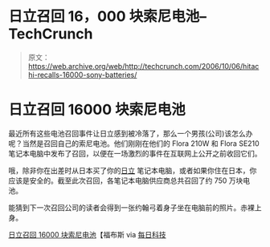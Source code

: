 # 日立召回 16，000 块索尼电池–TechCrunch

> 原文：<https://web.archive.org/web/http://techcrunch.com/2006/10/06/hitachi-recalls-16000-sony-batteries/>

# 日立召回 16000 块索尼电池

最近所有这些电池召回事件让日立感到被冷落了，那么一个男孩(公司)该怎么办呢？当然是召回自己的索尼电池。他们刚刚在他们的 Flora 210W 和 Flora SE210 笔记本电脑中发布了召回，以便在一场激烈的事件在互联网上公开之前收回它们。

哦，除非你在出差时从日本买了你的[日立](https://web.archive.org/web/20201127002822/https://crunchbase.com/organization/hitachi) 笔记本电脑，或者如果你住在日本，你应该是安全的。截至此次召回，各笔记本电脑供应商总共召回了约 750 万块电池。

能猜到下一次召回公司的读者会得到一张约翰弓着身子坐在电脑前的照片。赤裸上身。

[日立召回 16000 块索尼电池](https://web.archive.org/web/20201127002822/http://www.forbes.com/technology/feeds/afx/2006/10/06/afx3071483.html)【福布斯 via [每日科技](https://web.archive.org/web/20201127002822/http://dailytech.com/article.aspx?newsid=4456)